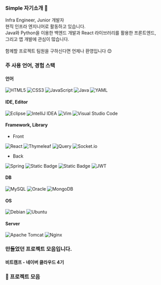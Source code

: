 ### Simple 자기소개 🙌
Infra Engineer, Junior 개발자 <br>
현직 인프라 엔지니어로 활동하고 있습니다. <br>
Java와 Python을 이용한 백엔드 개발과 React 라이브러리를 활용한 프론트엔드, <br>
그리고 앱 개발에 관심이 많습니다. <br>
<br>
함께할 프로젝트 팀원을 구하신다면 언제나 환영입니다 😊

### 주 사용 언어, 경험 스택
#### 언어
![HTML5](https://img.shields.io/badge/html5-%23E34F26.svg?style=for-the-badge&logo=html5&logoColor=white)  ![CSS3](https://img.shields.io/badge/css3-%231572B6.svg?style=for-the-badge&logo=css3&logoColor=white) ![JavaScript](https://img.shields.io/badge/javascript-%23323330.svg?style=for-the-badge&logo=javascript&logoColor=%23F7DF1E) ![Java](https://img.shields.io/badge/java-%23ED8B00.svg?style=for-the-badge&logo=openjdk&logoColor=white) ![YAML](https://img.shields.io/badge/yaml-%23ffffff.svg?style=for-the-badge&logo=yaml&logoColor=151515)
#### IDE, Editor
![Eclipse](https://img.shields.io/badge/Eclipse-FE7A16.svg?style=for-the-badge&logo=Eclipse&logoColor=white) ![IntelliJ IDEA](https://img.shields.io/badge/IntelliJIDEA-000000.svg?style=for-the-badge&logo=intellij-idea&logoColor=white) ![Vim](https://img.shields.io/badge/VIM-%2311AB00.svg?style=for-the-badge&logo=vim&logoColor=white) ![Visual Studio Code](https://img.shields.io/badge/Visual%20Studio%20Code-0078d7.svg?style=for-the-badge&logo=visual-studio-code&logoColor=white) 
#### Framework, Library
- Front

![React](https://img.shields.io/badge/react-%2320232a.svg?style=for-the-badge&logo=react&logoColor=%2361DAFB) ![Thymeleaf](https://img.shields.io/badge/Thymeleaf-%23005C0F.svg?style=for-the-badge&logo=Thymeleaf&logoColor=white) ![jQuery](https://img.shields.io/badge/jquery-%230769AD.svg?style=for-the-badge&logo=jquery&logoColor=white) ![Socket.io](https://img.shields.io/badge/Socket.io-black?style=for-the-badge&logo=socket.io&badgeColor=010101)
- Back
  
![Spring](https://img.shields.io/badge/spring-%236DB33F.svg?style=for-the-badge&logo=spring&logoColor=white) ![Static Badge](https://img.shields.io/badge/SpringBoot-%236DB33F?style=for-the-badge&logo=Spring%20Boot&logoColor=white) ![Static Badge](https://img.shields.io/badge/SpringSecurity-%236DB33F?style=for-the-badge&logo=Spring%20Security&logoColor=white) ![JWT](https://img.shields.io/badge/JWT-black?style=for-the-badge&logo=JSON%20web%20tokens) 

#### DB
![MySQL](https://img.shields.io/badge/mysql-4479A1.svg?style=for-the-badge&logo=mysql&logoColor=white) ![Oracle](https://img.shields.io/badge/Oracle-F80000?style=for-the-badge&logo=oracle&logoColor=white) ![MongoDB](https://img.shields.io/badge/MongoDB-%234ea94b.svg?style=for-the-badge&logo=mongodb&logoColor=white)

#### OS
![Debian](https://img.shields.io/badge/Debian-D70A53?style=for-the-badge&logo=debian&logoColor=white) ![Ubuntu](https://img.shields.io/badge/Ubuntu-E95420?style=for-the-badge&logo=ubuntu&logoColor=white)

#### Server
![Apache Tomcat](https://img.shields.io/badge/apache%20tomcat-%23F8DC75.svg?style=for-the-badge&logo=apache-tomcat&logoColor=black) ![Nginx](https://img.shields.io/badge/nginx-%23009639.svg?style=for-the-badge&logo=nginx&logoColor=white)

### 만들었던 프로젝트 모음입니다.
#### 비트캠프 - 네이버 클라우드 4기
<h3><a href="https://github.com/Robbie-Kim/WorkSpace.git" style="text-decoration:none">📜 프로젝트 모음</a></h3>
